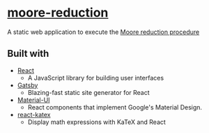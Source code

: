 # [moore-reduction](https://mkroening.gitlab.io/moore-reduction/)

A static web application to execute the [Moore reduction procedure](https://en.wikipedia.org/wiki/Moore_reduction_procedure)

## Built with
* [React](https://reactjs.org/)
    * A JavaScript library for building user interfaces
* [Gatsby](https://www.gatsbyjs.org/)
    * Blazing-fast static site generator for React
* [Material-UI](https://material-ui.com/)
    * React components that implement Google's Material Design.
* [react-katex](https://github.com/talyssonoc/react-katex)
    * Display math expressions with KaTeX and React
